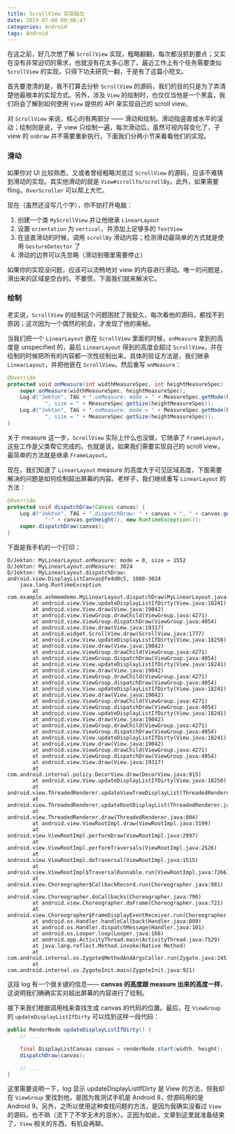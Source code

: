 ```yaml
---
title: ScrollView 实现指北
date: 2019-07-08 09:08:47
categories: Android
tags: Android
---
```


在这之前，好几次想了解 `ScrollView` 实现，粗略翻翻，每次都没抓到要点；又实在没有非常迫切的需求，也就没有花太多心思了。最近工作上有个任务需要类似 `ScrollView` 的实现，只得下功夫研究一翻，于是有了这篇小短文。

首先要澄清的是，我不打算去分析 `ScrollView` 的源码，我们的目的只是为了弄清楚他最根本的实现方式。另外，涉及 `View` 的绘制时，也仅仅当他是一个黑盒，我们将会了解到如何使用 `View` 提供的 API 来实现自己的 scroll view。

对 `ScrollView` 来说，核心的有两部分 —— 滑动和绘制。滑动指竖直或水平的滚动；绘制则是说，子 view 只绘制一遍，每次滑动后，虽然可视内容变化了，子 view 的 `onDraw` 并不需要重新执行。下面我们分两小节来看看他们的实现。

### 滑动

如果你对 UI 比较熟悉，又或者曾经粗略浏览过 `ScrollView` 的源码，应该不难猜到滑动的实现。其实他滑动的就是 `View#scrollTo/scrollBy`。此外，如果需要 fling，`OverScroller` 可以帮上大忙。

现在（虽然还没写几个字），你不妨打开电脑：
1. 创建一个类 `MyScrollView` 并让他继承 `LinearLayout`
2. 设置 `orientation` 为 `vertical`，并添加上足够多的 `TextView`
3. 在竖直滑动的时候，调用 `scrollBy` 滑动内容；检测滑动最简单的方式就是使用 `GestureDetector` 了
4. 滑动的边界可以先忽略（滑动到哪里需要停止）

如果你的实现没问题，应该可以流畅地对 view 的内容进行滑动。唯一的问题是，滑出来的区域是空白的。不要慌，下面我们就来解决它。

### 绘制

老实说，`ScrollView` 的绘制这个问题困扰了我挺久，每次看他的源码，都找不到原因；这次因为一个偶然的机会，才发现了他的奥秘。

当我们把一个 `LinearLayout` 嵌在 `ScrollView` 里面的时候，`onMeasure` 拿到的高度是 unspecified 的，最后 `LinearLayout` 得到的高度会超过 `ScrollView`，并在绘制的时候把所有的内容都一次性绘制出来。具体的验证方法是，我们继承 `LinearLayout`，并把他嵌在 `ScrollView`，然后重写 `onMeasure`：
```Java
@Override
protected void onMeasure(int widthMeasureSpec, int heightMeasureSpec) {
    super.onMeasure(widthMeasureSpec, heightMeasureSpec);
    Log.d("Jekton", TAG + ".onMeasure: mode = " + MeasureSpec.getMode(heightMeasureSpec) +
            ", size = " + MeasureSpec.getSize(heightMeasureSpec));
    Log.d("Jekton", TAG + ".onMeasure: mode = " + MeasureSpec.getMode(heightMeasureSpec) +
            ", size = " + MeasureSpec.getSize(heightMeasureSpec));
}
```
关于 measure 这一步，`ScrollView` 实际上什么也没做，它继承了 `FrameLayout`，这些工作是父类帮它完成的。也就是说，如果我们需要实现自己的 scroll view，最简单的方法就是继承 `FrameLayout`。

现在，我们知道了 `LinearLayout` measure 的高度大于可见区域高度，下面需要解决的问题是如何绘制超出屏幕的内容。老样子，我们继续重写 `LinearLayout` 的方法：
```Java
@Override
protected void dispatchDraw(Canvas canvas) {
    Log.d("Jekton", TAG + ".dispatchDraw: " + canvas + ", " + canvas.getWidth() +
            "-" + canvas.getHeight(), new RuntimeException());
    super.dispatchDraw(canvas);
}
```
下面是我手机的一个打印：
```
D/Jekton: MyLinearLayout.onMeasure: mode = 0, size = 1552
D/Jekton: MyLinearLayout.onMeasure: 3024
D/Jekton: MyLinearLayout.dispatchDraw: android.view.DisplayListCanvas@fe4d0c5, 1080-3024
    java.lang.RuntimeException
        at com.example.ashmemdemo.MyLinearLayout.dispatchDraw(MyLinearLayout.java:37)
        at android.view.View.updateDisplayListIfDirty(View.java:18241)
        at android.view.View.draw(View.java:19042)
        at android.view.ViewGroup.drawChild(ViewGroup.java:4271)
        at android.view.ViewGroup.dispatchDraw(ViewGroup.java:4054)
        at android.view.View.draw(View.java:19317)
        at android.widget.ScrollView.draw(ScrollView.java:1777)
        at android.view.View.updateDisplayListIfDirty(View.java:18250)
        at android.view.View.draw(View.java:19042)
        at android.view.ViewGroup.drawChild(ViewGroup.java:4271)
        at android.view.ViewGroup.dispatchDraw(ViewGroup.java:4054)
        at android.view.View.updateDisplayListIfDirty(View.java:18241)
        at android.view.View.draw(View.java:19042)
        at android.view.ViewGroup.drawChild(ViewGroup.java:4271)
        at android.view.ViewGroup.dispatchDraw(ViewGroup.java:4054)
        at android.view.View.updateDisplayListIfDirty(View.java:18241)
        at android.view.View.draw(View.java:19042)
        at android.view.ViewGroup.drawChild(ViewGroup.java:4271)
        at android.view.ViewGroup.dispatchDraw(ViewGroup.java:4054)
        at android.view.View.updateDisplayListIfDirty(View.java:18241)
        at android.view.View.draw(View.java:19042)
        at android.view.ViewGroup.drawChild(ViewGroup.java:4271)
        at android.view.ViewGroup.dispatchDraw(ViewGroup.java:4054)
        at android.view.View.updateDisplayListIfDirty(View.java:18241)
        at android.view.View.draw(View.java:19042)
        at android.view.ViewGroup.drawChild(ViewGroup.java:4271)
        at android.view.ViewGroup.dispatchDraw(ViewGroup.java:4054)
        at android.view.View.draw(View.java:19317)
        at com.android.internal.policy.DecorView.draw(DecorView.java:915)
        at android.view.View.updateDisplayListIfDirty(View.java:18250)
        at android.view.ThreadedRenderer.updateViewTreeDisplayList(ThreadedRenderer.java:684)
        at android.view.ThreadedRenderer.updateRootDisplayList(ThreadedRenderer.java:690)
        at android.view.ThreadedRenderer.draw(ThreadedRenderer.java:804)
        at android.view.ViewRootImpl.draw(ViewRootImpl.java:3199)
        at android.view.ViewRootImpl.performDraw(ViewRootImpl.java:2997)
        at android.view.ViewRootImpl.performTraversals(ViewRootImpl.java:2526)
        at android.view.ViewRootImpl.doTraversal(ViewRootImpl.java:1515)
        at android.view.ViewRootImpl$TraversalRunnable.run(ViewRootImpl.java:7266)
        at android.view.Choreographer$CallbackRecord.run(Choreographer.java:981)
        at android.view.Choreographer.doCallbacks(Choreographer.java:790)
        at android.view.Choreographer.doFrame(Choreographer.java:721)
        at android.view.Choreographer$FrameDisplayEventReceiver.run(Choreographer.java:967)
        at android.os.Handler.handleCallback(Handler.java:808)
        at android.os.Handler.dispatchMessage(Handler.java:101)
        at android.os.Looper.loop(Looper.java:166)
        at android.app.ActivityThread.main(ActivityThread.java:7529)
        at java.lang.reflect.Method.invoke(Native Method)
        at com.android.internal.os.Zygote$MethodAndArgsCaller.run(Zygote.java:245)
        at com.android.internal.os.ZygoteInit.main(ZygoteInit.java:921)
```

这段 log 有一个很关键的信息—— **canvas 的高度跟 measure 出来的高度一样**，这说明我们确确实实对超出屏幕的内容进行了绘制。

接下来我们根据调用栈来查找生成 canvas 的代码的位置。最后，在 `ViewGroup` 的 `updateDisplayListIfDirty` 可以找到这样一段代码：
```Java
public RenderNode updateDisplayListIfDirty() {
    // ...

    final DisplayListCanvas canvas = renderNode.start(width, height);
    dispatchDraw(canvas);

    // ...
}
```
这里需要说明一下，log 显示 updateDisplayListIfDirty 是 View 的方法，但我却在 `ViewGroup` 里找到他，是因为我测试手机是 Android 8，但源码用的是 Android 9。另外，之所以使用这种查找问题的方法，是因为我确实没看过 `View` 的源码，也不熟（流下了不学无术的泪水）。正因为如此，文章到这里就准备结束了，`View` 相关的东西，有机会再聊。



